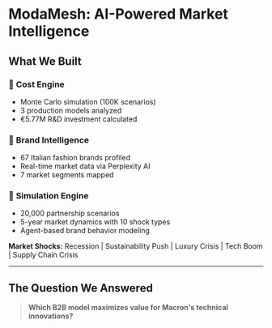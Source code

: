 # ModaMesh: AI-Powered Market Intelligence

## What We Built

### 🧮 **Cost Engine**
- Monte Carlo simulation (100K scenarios)
- 3 production models analyzed
- €5.77M R&D investment calculated

### 🧠 **Brand Intelligence**
- 67 Italian fashion brands profiled
- Real-time market data via Perplexity AI
- 7 market segments mapped

### 🎯 **Simulation Engine**
- 20,000 partnership scenarios
- 5-year market dynamics with 10 shock types
- Agent-based brand behavior modeling

**Market Shocks:** Recession | Sustainability Push | Luxury Crisis | Tech Boom | Supply Chain Crisis

---

## The Question We Answered

> **Which B2B model maximizes value for Macron's technical innovations?** 